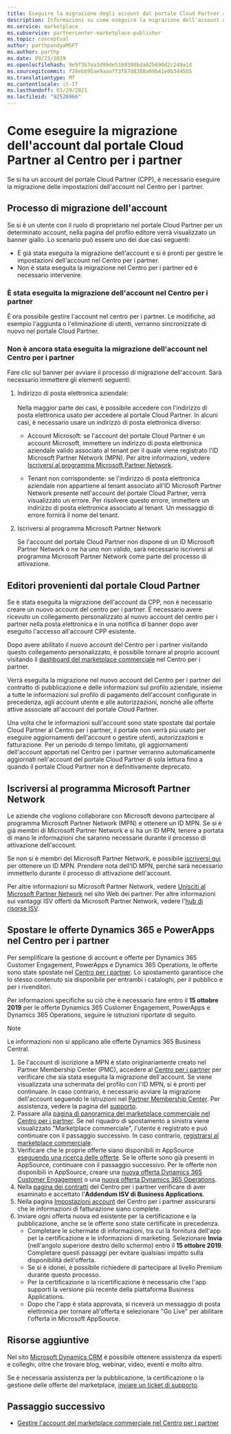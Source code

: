 ```yaml
---
title: Eseguire la migrazione degli account dal portale Cloud Partner al marketplace commerciale Microsoft
description: Informazioni su come eseguire la migrazione dell'account dal portale Cloud Partner al Centro per i partner nel marketplace commerciale Microsoft per Azure
ms.service: marketplace
ms.subservice: partnercenter-marketplace-publisher
ms.topic: conceptual
author: parthpandyaMSFT
ms.author: parthp
ms.date: 09/23/2019
ms.openlocfilehash: 9e9f3b7ea3d99de51b9398bda82b690d2c249a1d
ms.sourcegitcommit: f28ebb95ae9aaaff3f87d8388a09b41e0b3445b5
ms.translationtype: MT
ms.contentlocale: it-IT
ms.lasthandoff: 03/29/2021
ms.locfileid: "92520966"
---
```

# <a name="how-to-migrate-your-account-from-cloud-partner-portal-to-partner-center"></a>Come eseguire la migrazione dell'account dal portale Cloud Partner al Centro per i partner

Se si ha un account del portale Cloud Partner (CPP), è necessario eseguire la migrazione delle impostazioni dell'account nel Centro per i partner.

## <a name="account-migration-process"></a>Processo di migrazione dell'account

Se si è un utente con il ruolo di proprietario nel portale Cloud Partner per un determinato account, nella pagina del profilo editore verrà visualizzato un banner giallo. Lo scenario può essere uno dei due casi seguenti:

- È già stata eseguita la migrazione dell'account e si è pronti per gestire le impostazioni dell'account nel Centro per i partner.
- Non è stata eseguita la migrazione nel Centro per i partner ed è necessario intervenire.

### <a name="your-account-has-been-migrated-to-partner-center"></a>È stata eseguita la migrazione dell'account nel Centro per i partner

È ora possibile gestire l'account nel centro per i partner. Le modifiche, ad esempio l'aggiunta o l'eliminazione di utenti, verranno sincronizzate di nuovo nel portale Cloud Partner.

### <a name="you-have-not-yet-migrated-your-account-to-partner-center"></a>Non è ancora stata eseguita la migrazione dell'account nel Centro per i partner

Fare clic sul banner per avviare il processo di migrazione dell'account. Sarà necessario immettere gli elementi seguenti:

1. Indirizzo di posta elettronica aziendale: <br> <br> Nella maggior parte dei casi, è possibile accedere con l'indirizzo di posta elettronica usato per accedere al portale Cloud Partner. In alcuni casi, è necessario usare un indirizzo di posta elettronica diverso:

    * Account Microsoft: se l'account del portale Cloud Partner è un account Microsoft, immettere un indirizzo di posta elettronica aziendale valido associato al tenant per il quale viene registrato l'ID Microsoft Partner Network (MPN). Per altre informazioni, vedere [Iscriversi al programma Microsoft Partner Network](#sign-up-for-microsoft-partner-network-program).

    * Tenant non corrispondente: se l'indirizzo di posta elettronica aziendale non appartiene al tenant associato all'ID Microsoft Partner Network presente nell'account del portale Cloud Partner, verrà visualizzato un errore. Per risolvere questo errore, immettere un indirizzo di posta elettronica associato al tenant. Un messaggio di errore fornirà il nome del tenant.

2. Iscriversi al programma Microsoft Partner Network

    Se l'account del portale Cloud Partner non dispone di un ID Microsoft Partner Network o ne ha uno non valido, sarà necessario iscriversi al programma Microsoft Partner Network come parte del processo di attivazione.

## <a name="publishers-moving-from-cpp"></a>Editori provenienti dal portale Cloud Partner

Se è stata eseguita la migrazione dell'account da CPP, non è necessario creare un nuovo account del centro per i partner. È necessario avere ricevuto un collegamento personalizzato al nuovo account del centro per i partner nella posta elettronica e in una notifica di banner dopo aver eseguito l'accesso all'account CPP esistente.

Dopo avere abilitato il nuovo account del Centro per i partner visitando questo collegamento personalizzato, è possibile tornare al proprio account visitando il [dashboard del marketplace commerciale](https://partner.microsoft.com/dashboard/commercial-marketplace/overview) nel Centro per i partner.

Verrà eseguita la migrazione nel nuovo account del Centro per i partner del contratto di pubblicazione e delle informazioni sul profilo aziendale, insieme a tutte le informazioni sul profilo di pagamento dell'account configurate in precedenza, agli account utente e alle autorizzazioni, nonché alle offerte attive associate all'account del portale Cloud Partner.

Una volta che le informazioni sull'account sono state spostate dal portale Cloud Partner al Centro per i partner, il portale non verrà più usato per eseguire aggiornamenti dell'account o gestire utenti, autorizzazioni e fatturazione. Per un periodo di tempo limitato, gli aggiornamenti dell'account apportati nel Centro per i partner verranno automaticamente aggiornati nell'account del portale Cloud Partner di sola lettura fino a quando il portale Cloud Partner non è definitivamente deprecato.

## <a name="sign-up-for-microsoft-partner-network-program"></a>Iscriversi al programma Microsoft Partner Network

Le aziende che vogliono collaborare con Microsoft devono partecipare al programma Microsoft Partner Network (MPN) e ottenere un ID MPN. Se si è già membri di Microsoft Partner Network e si ha un ID MPN, tenere a portata di mano le informazioni che saranno necessarie durante il processo di attivazione dell'account.  

Se non si è membri del Microsoft Partner Network, è possibile [iscriversi qui](https://signup.microsoft.com/signup?sku=StoreForBusinessIW&origin=partnerdashboard&culture=en-us&ru=https://partner.microsoft.com/dashboard/account/v3/xpu/onboard?ru=/dashboard/account/v3/enrollment/companyprofile/basicpartnernetwork/new) per ottenere un ID MPN. Prendere nota dell'ID MPN, perché sarà necessario immetterlo durante il processo di attivazione dell'account.

Per altre informazioni su Microsoft Partner Network, vedere [Unisciti al Microsoft Partner Network](https://partner.microsoft.com/membership) nel sito Web dei partner. Per altre informazioni sui vantaggi ISV offerti da Microsoft Partner Network, vedere l'[hub di risorse ISV](https://partner.microsoft.com/isv-resource-hub).  

## <a name="move-dynamics-365-and-powerapps-offers-to-partner-center"></a>Spostare le offerte Dynamics 365 e PowerApps nel Centro per i partner

Per semplificare la gestione di account e offerte per Dynamics 365 Customer Engagement, PowerApps e Dynamics 365 Operations, le offerte sono state spostate nel [Centro per i partner](https://partner.microsoft.com/). Lo spostamento garantisce che lo stesso contenuto sia disponibile per entrambi i cataloghi, per il pubblico e per i rivenditori.

Per informazioni specifiche su ciò che è necessario fare entro il **15 ottobre 2019** per le offerte Dynamics 365 Customer Engagement, PowerApps e Dynamics 365 Operations, seguire le istruzioni riportate di seguito.

> [!NOTE]
> Le informazioni non si applicano alle offerte Dynamics 365 Business Central.  

1. Se l'account di iscrizione a MPN è stato originariamente creato nel Partner Membership Center (PMC), accedere al [Centro per i partner](https://partner.microsoft.com/pcv/accountsettings/connectedpartnerprofile) per verificare che sia stata eseguita la migrazione dell'account. Se viene visualizzata una schermata del profilo con l'ID MPN, si è pronti per continuare. In caso contrario, è necessario avviare la migrazione dell'account seguendo le istruzioni nel [Partner Membership Center](https://partners.microsoft.com/partnerprogram/Welcome.aspx). Per assistenza, vedere la pagina del [supporto](https://partner.microsoft.com/support?issueid=100-0077).
2. Passare alla [pagina di panoramica del marketplace commerciale nel Centro per i partner](https://partner.microsoft.com/dashboard/commercial-marketplace/overview). Se nel riquadro di spostamento a sinistra viene visualizzato "Marketplace commerciale", l'utente è registrato e può continuare con il passaggio successivo. In caso contrario, [registrarsi al marketplace commerciale](https://partner.microsoft.com/dashboard/account/v3/enrollment/introduction/partnership).
3. Verificare che le proprie offerte siano disponibili in AppSource [eseguendo una ricerca delle offerte](https://appsource.microsoft.com/). Se le offerte sono già presenti in AppSource, continuare con il passaggio successivo. Per le offerte non disponibili in AppSource, creare una [nuova offerta Dynamics 365 Customer Engagement](create-new-customer-engagement-offer.md) o una [nuova offerta Dynamics 365 Operations](create-new-operations-offer.md).
4. Nella [pagina dei contratti](https://partner.microsoft.com/dashboard/account/agreements) del Centro per i partner verificare di aver esaminato e accettato l'**Addendum ISV di Business Applications**.
5. Nella pagina [Impostazioni account](https://partner.microsoft.com/dashboard/account/v3/accountsettings/billingprofile) del Centro per i partner assicurarsi che le informazioni di fatturazione siano complete.
6. Inviare ogni offerta nuova ed esistente per la certificazione e la pubblicazione, anche se le offerte sono state certificate in precedenza.
    * Completare le schermate di informazioni, tra cui la fornitura dell'app per la certificazione e le informazioni di marketing. Selezionare **Invia** (nell'angolo superiore destro dello schermo) entro il **15 ottobre 2019**. Completare questi passaggi per evitare qualsiasi impatto sulla disponibilità dell'offerta.
    * Se si è idonei, è possibile richiedere di partecipare al livello Premium durante questo processo.
    * Per la certificazione o la ricertificazione è necessario che l'app supporti la versione più recente della piattaforma Business Applications.
    * Dopo che l'app è stata approvata, si riceverà un messaggio di posta elettronica per tornare all'offerta e selezionare "Go Live" per abilitare l'offerta in Microsoft AppSource.

## <a name="additional-resources"></a>Risorse aggiuntive

Nel sito [Microsoft Dynamics CRM](https://community.dynamics.com/crm?wa=wsignin1.0) è possibile ottenere assistenza da esperti e colleghi, oltre che trovare blog, webinar, video, eventi e molto altro.

Se è necessaria assistenza per la pubblicazione, la certificazione o la gestione delle offerte del marketplace, [inviare un ticket di supporto](https://aka.ms/MarketplacePublisherSupport).

## <a name="next-step"></a>Passaggio successivo

- [Gestire l'account del marketplace commerciale nel Centro per i partner](./manage-account.md)
